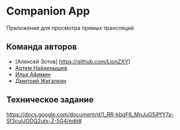 # Companion App

Приложение для просмотра прямых трансляций

## Команда авторов

- [Алексей Зотов] https://github.com/LionZXY)
- [Артем Найденышев](https://github.com/reo7sp)
- [Илья Афимин](https://github.com/StealthTech)
- [Дмитрий Жигалкин](https://github.com/Ansile)

## Техническое задание 
https://docs.google.com/document/d/1_RR-kbqF6_MnJuG5jPfY7a-Sf3cuIJODQ2utx-Z-5G4/edit#

